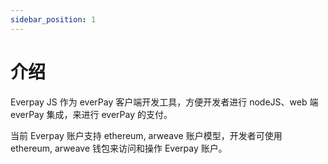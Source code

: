 ```yaml
---
sidebar_position: 1
---
```

# 介绍
Everpay JS 作为 everPay 客户端开发工具，方便开发者进行 nodeJS、web 端 everPay 集成，来进行 everPay 的支付。

当前 Everpay 账户支持 ethereum, arweave 账户模型，开发者可使用 ethereum, arweave 钱包来访问和操作 Everpay 账户。